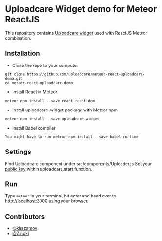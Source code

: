 # Uploadcare Widget demo for Meteor ReactJS

This repository contains [Uploadcare widget](https://uploadcare.com/documentation/widget/) 
used with ReactJS Meteor combination.

## Installation


* Clone the repo to your computer

```
git clone https://github.com/uploadcare/meteor-react-uploadcare-demo.git
cd meteor-react-uploadcare-demo
```
* Install React in Meteor

```
meteor npm install --save react react-dom
```
* Install uploadcare-widget package with Meteor npm 

```
meteor npm install --save uploadcare-widget
```
* Install Babel compiler
```
You might have to run meteor npm install --save babel-runtime
```

## Settings

Find Uploadcare component under src/components/Uploader.js
Set your 
[public key](https://uploadcare.com/documentation/keys/) within uploadcare.start function.

## Run

Type `meteor` in your terminal, hit enter and head over
to [http://localhost:3000](http://localhost:3000) using your browser.

## Contributors

* [@khazamov](https://github.com/khazamov)
* [@Zmoki](https://github.com/Zmoki)

